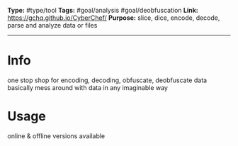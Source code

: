 **Type:** #type/tool
**Tags:**  #goal/analysis #goal/deobfuscation
**Link:** https://gchq.github.io/CyberChef/
**Purpose:** slice, dice, encode, decode, parse and analyze data or files

---
# Info
one stop shop for encoding, decoding, obfuscate, deobfuscate data
basically mess around with data in any imaginable way
# Usage
online & offline versions available